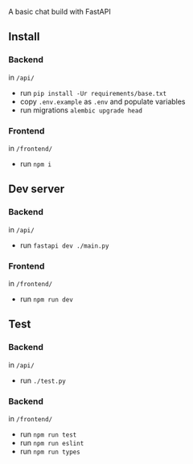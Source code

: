 A basic chat build with FastAPI

## Install

### Backend
in `/api/`

* run `pip install -Ur requirements/base.txt`
* copy `.env.example` as `.env` and populate variables
* run migrations `alembic upgrade head`

### Frontend
in `/frontend/`

* run `npm i`

## Dev server

### Backend
in `/api/`

* run `fastapi dev ./main.py`

### Frontend
in `/frontend/`

* run `npm run dev`


## Test

### Backend
in `/api/`

* run `./test.py`


### Backend
in `/frontend/`

* run `npm run test`
* run `npm run eslint`
* run `npm run types`